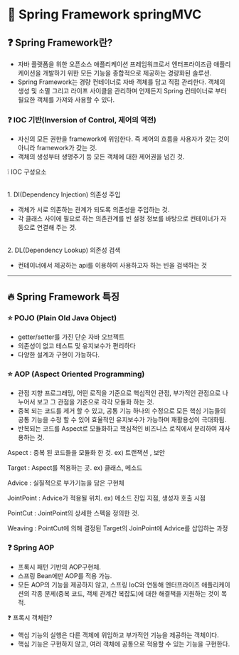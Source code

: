 # :baby_chick: Spring Framework springMVC


## :question: Spring Framework란?

- 자바 플랫폼을 위한 오픈소스 애플리케이션 프레임워크로서 엔터프라이즈급 애플리케이션을 개발하기 위한 모든 기능을 종합적으로 제공하는 경량화된 솔루션.
- Spring Framework는 경량 컨테이너로 자바 객체를 담고 직접 관리한다. 객체의 생성 및 소멸 그리고 라이프 사이클을 관리하며 언제든지 Spring 컨테이너로 부터 필요한 객체를 가져와 사용할 수 있다.

### :question: IOC 기반(Inversion of Control, 제어의 역전)

- 자신의 모든 권한을 framework에 위임한다. 즉 제어의 흐름을 사용자가 갖는 것이 아니라 framework가 갖는 것.
- 객체의 생성부터 생명주기 등 모든 객체에 대한 제어권을 넘긴 것.

:grey_exclamation: IOC 구성요소

<br> 1. DI(Dependency Injection) 의존성 주입 </br>

- 객체가 서로 의존하는 관계가 되도록 의존성을 주입하는 것.
- 각 클래스 사이에 필요로 하는 의존관계를 빈 설정 정보를 바탕으로 컨테이너가 자동으로 연결해 주는 것.

<br> 2. DL(Dependency Lookup) 의존성 검색 </br>

- 컨테이너에서 제공하는 api를 이용하여 사용하고자 하는 빈을 검색하는 것


<hr>


## :fire: Spring Framework 특징

### :star: POJO (Plain Old Java Object)

- getter/setter를 가진 단순 자바 오브젝트
- 의존성이 없고 테스트 및 유지보수가 편리하다
- 다양한 설계과 구현이 가능하다.

### :star: AOP (Aspect Oriented Programming)

- 관점 지향 프로그래밍, 어떤 로직을 기준으로 핵심적인 관점, 부가적인 관점으로 나누어서 보고 그 관점을 기준으로 각각 모듈화 하는 것.
- 중복 되는 코드를 제거 할 수 있고, 공통 기능 하나의 수정으로 모든 핵심 기능들의 공통 기능을 수정 할 수 있어 효율적인 유지보수가 가능하며 재활용성이 극대화됨.
- 반복되는 코드를 Aspect로 모듈화하고 핵심적인 비즈니스 로직에서 분리하여 재사용하는 것.

 Aspect : 중복 된 코드들을 모듈화 한 것. ex) 트랜잭션 , 보안
 
 Target : Aspect를 적용하는 곳. ex) 클래스, 메소드
 
 Advice : 실질적으로 부가기능을 담은 구현체
 
 JointPoint : Advice가 적용될 위치. ex) 메소드 진입 지점, 생성자 호출 시점
 
 PointCut : JointPoint의 상세한 스펙을 정의한 것. 
 
 Weaving : PointCut에 의해 결정된 Target의 JoinPoint에 Advice를 삽입하는 과정
 
 ### :question: Spring AOP
 
 - 프록시 패턴 기반의 AOP구현체.
 - 스프링 Bean에만 AOP를 적용 가능.
 - 모든 AOP의 기능을 제공하지 않고, 스프링 IoC와 연동해 엔터프라이즈 애플리케이션의 각종 문제(중복 코드, 객체 관계간 복잡도)에 대한 해결책을 지원하는 것이 목적.
 
 :question: 프록시 객체란?
 
 - 핵심 기능의 실행은 다른 객체에 위임하고 부가적인 기능을 제공하는 객체이다.
 - 핵심 기능은 구현하지 않고, 여러 객체에 공통으로 적용할 수 있는 기능을 구현한다.
 
